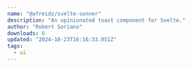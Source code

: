 ```yaml
---
name: "@afreidz/svelte-sonner"
description: "An opinionated toast component for Svelte."
author: "Robert Soriano"
downloads: 6
updated: "2024-10-23T16:16:33.051Z"
tags: 
  - ui
---
```

